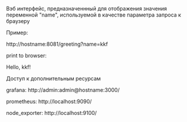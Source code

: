 Вэб интерфейс, предназначеннный для отображения значения переменной "name", используемой в качестве параметра запроса к браузеру


Пример:

http://hostname:8081/greeting?name=kkf

print to browser:

Hello, kkf!



Доступ к дополнительным ресурсам

grafana: http://admin:admin@hostname:3000/

prometheus: http://localhost:9090/

node_exporter: http://localhost:9100/